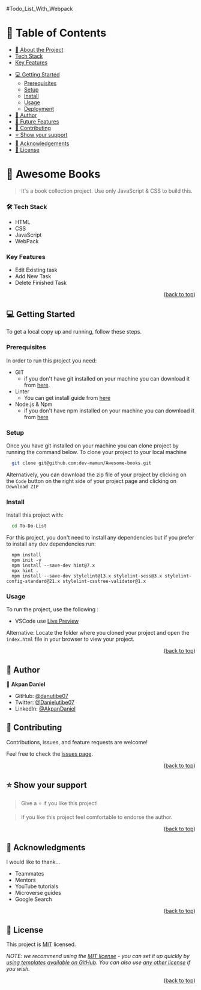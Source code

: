 #Todo_List_With_Webpack
<a name="readme-top"></a>

<!-- TABLE OF CONTENTS -->

# 📗 Table of Contents

- [📖 About the Project](#about-project)
- [Tech Stack](#tech-stack)
- [Key Features](#key-features)
<!-- - [🚀 Live Demo](#live-demo) -->
- [💻 Getting Started](#getting-started)
  - [Prerequisites](#prerequisites)
  - [Setup](#setup)
  - [Install](#install)
  - [Usage](#usage)
  - [Deployment](#triangular_flag_on_post-deployment)
- [👥 Author](#authors)
- [🔭 Future Features](#future-features)
- [🤝 Contributing](#contributing)
- [⭐️ Show your support](#support)
- [🙏 Acknowledgements](#acknowledgements)
- [📝 License](#license)

<!-- PROJECT DESCRIPTION -->

# 📖 Awesome Books <a name="about-project"></a>

> It's a book collection project. Use only JavaScript & CSS to build this.

### 🛠 Tech Stack <a name="tech-stack"></a>

- HTML
- CSS
- JavaScript
- WebPack

<!-- Features -->

### Key Features <a name="key-features"></a>

- Edit Existing task
- Add New Task
- Delete Finished Task

<p align="right">(<a href="#readme-top">back to top</a>)</p>

<!-- LIVE DEMO -->

<!-- ## 🚀 Live Demo <a name="live-demo"></a>

- [Live Demo Link]()

<p align="right">(<a href="#readme-top">back to top</a>)</p> -->

<!-- GETTING STARTED -->

## 💻 Getting Started <a name="getting-started"></a>

To get a local copy up and running, follow these steps.

### Prerequisites

In order to run this project you need:

- GIT
  - if you don't have git installed on your machine you can download it from [here](https://git-scm.com/downloads).
- Linter
  - You can get install guide from <a href="https://github.com/microverseinc/linters-config/tree/master/html-css">
    here</a>
- Node.js & Npm
  - if you don't have npm installed on your machine you can download it from [here](https://nodejs.org/en/)

### Setup

Once you have git installed on your machine you can clone project by running the command below.
To clone your project to your local machine

```sh
  git clone git@github.com:dev-mamun/Awesome-books.git
```

Alternatively, you can download the zip file of your project by clicking on the `Code` button on the right side of your
project page and clicking on `Download ZIP`

### Install

Install this project with:

```sh
  cd To-Do-List
```

For this project, you don't need to install any dependencies but if you prefer to install any dev dependencies run:

```
  npm install
  npm init -y
  npm install --save-dev hint@7.x
  npx hint .
  npm install --save-dev stylelint@13.x stylelint-scss@3.x stylelint-config-standard@21.x stylelint-csstree-validator@1.x

```

### Usage

To run the project, use the following :

- VSCode use [Live Preview](https://marketplace.visualstudio.com/items?itemName=ms-vscode.live-server)

Alternative: Locate the folder where you cloned your project and open the `index.html` file in your browser to view your
project.

<p align="right">(<a href="#readme-top">back to top</a>)</p>

<!-- AUTHORS -->

## 👥 Author <a name="author"></a>

👤 **Akpan Daniel** 

- GitHub: [@danutibe07](https://github.com/danutibe07)
- Twitter: [@Danielutibe07](https://twitter.com/Danielutibe07?t=2kvKPTZQ7IGCw2FugE9xCQ&s=09)
- LinkedIn: [@AkpanDaniel](https://www.linkedin.com/in/akpan-daniel-785888215/)

<!-- CONTRIBUTING -->

## 🤝 Contributing <a name="contributing"></a>

Contributions, issues, and feature requests are welcome!

Feel free to check the [issues page](../../issues/).

<p align="right">(<a href="#readme-top">back to top</a>)</p>

<!-- SUPPORT -->

## ⭐️ Show your support <a name="support"></a>

> Give a ⭐️ if you like this project!

> If you like this project feel comfortable to endorse the author. 

<p align="right">(<a href="#readme-top">back to top</a>)</p>

<!-- ACKNOWLEDGEMENTS -->

## 🙏 Acknowledgments <a name="acknowledgements"></a>

I would like to thank...

- Teammates
- Mentors
- YouTube tutorials
- Microverse guides
- Google Search

<p align="right">(<a href="#readme-top">back to top</a>)</p>

<!-- LICENSE -->

## 📝 License <a name="license"></a>

This project is [MIT](./LICENSE) licensed.

_NOTE: we recommend using the [MIT license](https://choosealicense.com/licenses/mit/) - you can set it up quickly
by [using templates available on GitHub](https://docs.github.com/en/communities/setting-up-your-project-for-healthy-contributions/adding-a-license-to-a-repository).
You can also use [any other license](https://choosealicense.com/licenses/) if you wish._

<p align="right">(<a href="#readme-top">back to top</a>)</p>

